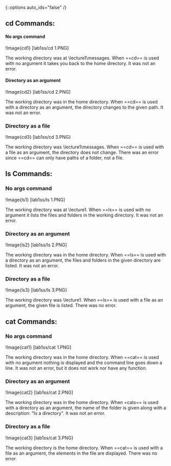 {::options auto_ids="false" /}

## cd Commands: 

#### **No args command**
!Image{cd1} [lab1ss/cd 1.PNG]

The working directory was at \lecture1\messages. When ==cd== is used with no argument it takes you back to the home directory. It was not an error.

#### **Directory as an argument**
!Image{cd2} [lab1ss/cd 2.PNG]

The working directory was in the home directory. When ==cd== is used with a directory as an argument, the directory changes to the given path. It was not an error.

### **Directory as a file** 
!Image{cd3} [lab1ss/cd 3.PNG}

The working directory was \lecture1\messages. When ==cd== is used with a file as an argument, the directory does not change. There was an error since ==cd== can only have paths of a folder, not a file. 


## ls Commands: 

### **No args command**
!Image{ls1} [lab1ss/ls 1.PNG]

The working directory was at \lecture1. When ==ls== is used with no argument it lists the files and folders in the working directory. It was not an error.

### **Directory as an argument**
!Image{ls2} [lab1ss/ls 2.PNG]

The working directory was in the home directory. When ==ls== is used with a directory as an argument, the files and folders in the given directory are listed. It was not an error.

### **Directory as a file** 
!Image{ls3} [lab1ss/ls 3.PNG}

The working directory was \lecture1. When ==ls== is used with a file as an argument, the given file is listed. There was no error. 


## cat Commands: 

### **No args command**
!Image{cat1} [lab1ss/cat 1.PNG]

The working directory was in the home directory. When ==cat== is used with no argument nothing is displayed and the command line goes down a line. It was not an error, but it does not work nor have any function.

### **Directory as an argument**
!Image{cat2} [lab1ss/cat 2.PNG]

The working directory was in the home directory. When =cats== is used with a directory as an argument, the name of the folder is given along with a description: "Is a directory". It was not an error.

### **Directory as a file** 
!Image{cat3} [lab1ss/cat 3.PNG}

The working directory is the home directory. When ==cat== is used with a file as an argument, the elements in the file are displayed. There was no error. 





